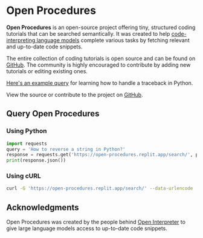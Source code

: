 # Open Procedures

**Open Procedures** is an open-source project offering tiny, structured coding tutorials that can be searched semantically. It was created to help [code-interpreting language models](http://openinterpreter.com/) complete various tasks by fetching relevant and up-to-date code snippets.

The entire collection of coding tutorials is open source and can be found on [GitHub](https://github.com/KillianLucas/open-procedures/tree/main/procedures). The community is highly encouraged to contribute by adding new tutorials or editing existing ones.

[Here's an example query](https://open-procedures.replit.app/search/?query=traceback) for learning how to handle a traceback in Python.

View the source or contribute to the project on [GitHub](https://github.com/KillianLucas/open-procedures).

## Query Open Procedures

### Using Python

```python
import requests
query = 'How to reverse a string in Python?'
response = requests.get('https://open-procedures.replit.app/search/', params={'query': query})
print(response.json())
```

### Using cURL

```bash
curl -G 'https://open-procedures.replit.app/search/' --data-urlencode 'query=How to reverse a string in Python?'
```

## Acknowledgments

Open Procedures was created by the people behind [Open Interpreter](http://openinterpreter.com/) to give large language models access to up-to-date code snippets.